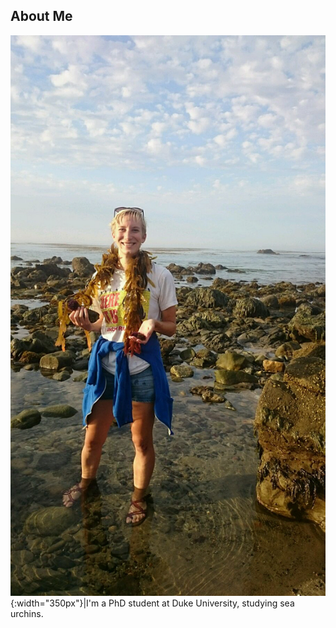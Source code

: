 ## About Me

![me](julia.jpg){:width="350px"}|I'm a PhD student at Duke University, studying sea urchins. 
